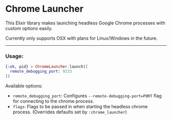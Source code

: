 # Chrome Launcher

This Elixir library makes launching headless Google Chrome processes with custom options easily.

Currently only supports OSX with plans for Linux/Windows in the future.

---

### Usage:

```elixir
{:ok, pid} = ChromeLauncher.launch([
  remote_debugging_port: 9233
])
```

Available options:

- `remote_debugging_port`: Configures `--remote-debugging-port=PORT` flag for connecting to the chrome process.
- `flags`: Flags to be passed in when starting the headless chrome process. (Overrides defaults set by `:chrome_launcher`)
